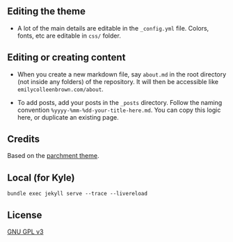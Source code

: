 ## Editing the theme
* A lot of the main details are editable in the `_config.yml` file. Colors, fonts, etc are editable in `css/` folder.

## Editing or creating content
* When you create a new markdown file, say `about.md` in the root directory (not inside any folders)
  of the repository. It will then be accessible like
  `emilycolleenbrown.com/about`.

* To add posts, add your posts in the `_posts` directory. Follow
  the naming convention `%yyyy-%mm-%dd-your-title-here.md`. You can copy this logic here, or duplicate an existing page.

## Credits
Based on the [parchment theme](https://github.com/rhl-bthr/parchment).

## Local (for Kyle)
`bundle exec jekyll serve --trace --livereload`

## License
[GNU GPL v3](LICENSE)
